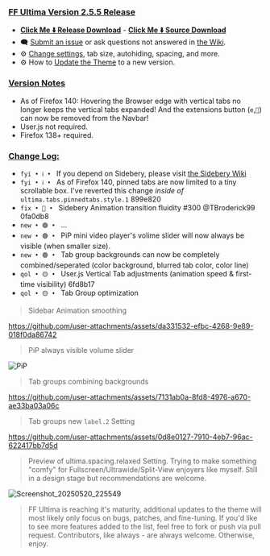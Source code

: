 ### <ins> FF Ultima Version 2.5.5 Release
- **[Click Me ⬇️ Release Download](https://github.com/soulhotel/FF-ULTIMA/releases/download/2.6/ffultima2.6.zip)** - **[Click Me ⬇️ Source Download](https://github.com/soulhotel/FF-ULTIMA/archive/refs/heads/main.zip)**
- 🗨️ [Submit an issue](https://github.com/soulhotel/FF-ULTIMA/issues/new/choose) or ask questions not answered in [the Wiki](https://github.com/soulhotel/FF-ULTIMA/wiki).
- ⚙️ [Change settings](https://github.com/soulhotel/FF-ULTIMA/wiki/Settings), tab size, autohiding, spacing, and more.
- ⚙️ How to [Update the Theme](https://github.com/soulhotel/FF-ULTIMA/wiki/How-to-Update-the-Theme) to a new version.
  
### <ins> Version Notes
- As of Firefox 140: Hovering the Browser edge with vertical tabs no longer keeps the vertical tabs expanded! And the extensions button (`e`,`🧩`) can now be removed from the Navbar!
- User.js not required.
- Firefox 138+ required.

### <ins> Change Log:
- `fyi • ℹ️ • ` If you depend on Sidebery, please visit [the Sidebery Wiki](https://github.com/soulhotel/FF-ULTIMA/wiki/Sidebery-Configuration)
- `fyi • ℹ️ • ` As of Firefox 140, pinned tabs are now limited to a tiny scrollable box. I've reverted this change *inside of* `ultima.tabs.pinnedtabs.style.1` 899e820
- `fix • 🔴 • ` Sidebery Animation transition fluidity #300 @TBroderick99 0fa0db8
- `new • 🟢 • ` ...
- `new • 🟢 • ` PiP mini video player's volime slider will now always be visible (when smaller size).
- `new • 🟢 • ` Tab group backgrounds can now be completely combined/seperated (color background, blurred tab color, color line)
- `qol • 🟡 • ` User.js Vertical Tab adjustments (animation speed & first-time visibility) 6fd8b17
- `qol • 🟡 • ` Tab Group optimization

> Sidebar Animation smoothing

https://github.com/user-attachments/assets/da331532-efbc-4268-9e89-018f0da86742

> PiP always visible volume slider

![PiP](https://github.com/user-attachments/assets/f872e39b-5546-4e3e-8304-774d3c266f19)

> Tab groups combining backgrounds

https://github.com/user-attachments/assets/7131ab0a-8fd8-4976-a670-ae33ba03a06c

> Tab groups new `label.2` Setting

https://github.com/user-attachments/assets/0d8e0127-7910-4eb7-96ac-622417bb7d5d

> Preview of ultima.spacing.relaxed Setting. Trying to make something "comfy" for Fullscreen/Ultrawide/Split-View enjoyers like myself. Still in a design stage but recommendations are welcome.

![Screenshot_20250520_225549](https://github.com/user-attachments/assets/dd41b966-c48e-405d-8378-30d76fc19734)


> FF Ultima is reaching it's maturity, additional updates to the theme will most likely only focus on bugs, patches, and fine-tuning. If you'd like to see more features added to the list, feel free to fork or push via pull request. Contributors, like always - are always welcome. Otherwise, enjoy.
